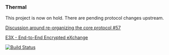 

### Thermal


This project is now on hold.  There are pending protocol changes upstream.

[Discussion around re-organizing the core protocol #57](https://github.com/telehash/telehash.org/issues/57)

[E3X - End-to-End Encrypted eXchange](https://github.com/telehash/telehash.org/blob/master/E3X.md)





[![Build Status](https://travis-ci.org/codycollier/thermal.svg?branch=master)](https://travis-ci.org/codycollier/thermal)

